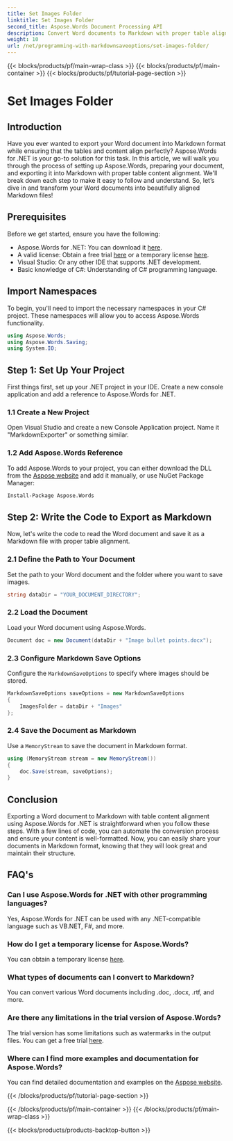 ```yaml
---
title: Set Images Folder
linktitle: Set Images Folder
second_title: Aspose.Words Document Processing API
description: Convert Word documents to Markdown with proper table alignment using Aspose.Words for .NET. Follow our detailed guide for perfect results.
weight: 10
url: /net/programming-with-markdownsaveoptions/set-images-folder/
---
```


{{< blocks/products/pf/main-wrap-class >}}
{{< blocks/products/pf/main-container >}}
{{< blocks/products/pf/tutorial-page-section >}}

# Set Images Folder

## Introduction

Have you ever wanted to export your Word document into Markdown format while ensuring that the tables and content align perfectly? Aspose.Words for .NET is your go-to solution for this task. In this article, we will walk you through the process of setting up Aspose.Words, preparing your document, and exporting it into Markdown with proper table content alignment. We'll break down each step to make it easy to follow and understand. So, let’s dive in and transform your Word documents into beautifully aligned Markdown files!

## Prerequisites

Before we get started, ensure you have the following:

- Aspose.Words for .NET: You can download it [here](https://releases.aspose.com/words/net/).
- A valid license: Obtain a free trial [here](https://releases.aspose.com/) or a temporary license [here](https://purchase.aspose.com/temporary-license/).
- Visual Studio: Or any other IDE that supports .NET development.
- Basic knowledge of C#: Understanding of C# programming language.

## Import Namespaces

To begin, you'll need to import the necessary namespaces in your C# project. These namespaces will allow you to access Aspose.Words functionality.

```csharp
using Aspose.Words;
using Aspose.Words.Saving;
using System.IO;
```

## Step 1: Set Up Your Project

First things first, set up your .NET project in your IDE. Create a new console application and add a reference to Aspose.Words for .NET.

### 1.1 Create a New Project

Open Visual Studio and create a new Console Application project. Name it "MarkdownExporter" or something similar.

### 1.2 Add Aspose.Words Reference

To add Aspose.Words to your project, you can either download the DLL from the [Aspose website](https://releases.aspose.com/words/net/) and add it manually, or use NuGet Package Manager:

```bash
Install-Package Aspose.Words
```

## Step 2: Write the Code to Export as Markdown

Now, let's write the code to read the Word document and save it as a Markdown file with proper table alignment.

### 2.1 Define the Path to Your Document

Set the path to your Word document and the folder where you want to save images.

```csharp
string dataDir = "YOUR_DOCUMENT_DIRECTORY";
```

### 2.2 Load the Document

Load your Word document using Aspose.Words.

```csharp
Document doc = new Document(dataDir + "Image bullet points.docx");
```

### 2.3 Configure Markdown Save Options

Configure the `MarkdownSaveOptions` to specify where images should be stored.

```csharp
MarkdownSaveOptions saveOptions = new MarkdownSaveOptions
{
    ImagesFolder = dataDir + "Images"
};
```

### 2.4 Save the Document as Markdown

Use a `MemoryStream` to save the document in Markdown format.

```csharp
using (MemoryStream stream = new MemoryStream())
{
    doc.Save(stream, saveOptions);
}
```

## Conclusion

Exporting a Word document to Markdown with table content alignment using Aspose.Words for .NET is straightforward when you follow these steps. With a few lines of code, you can automate the conversion process and ensure your content is well-formatted. Now, you can easily share your documents in Markdown format, knowing that they will look great and maintain their structure.

## FAQ's

### Can I use Aspose.Words for .NET with other programming languages?

Yes, Aspose.Words for .NET can be used with any .NET-compatible language such as VB.NET, F#, and more.

### How do I get a temporary license for Aspose.Words?

You can obtain a temporary license [here](https://purchase.aspose.com/temporary-license/).

### What types of documents can I convert to Markdown?

You can convert various Word documents including .doc, .docx, .rtf, and more.

### Are there any limitations in the trial version of Aspose.Words?

The trial version has some limitations such as watermarks in the output files. You can get a free trial [here](https://releases.aspose.com/).

### Where can I find more examples and documentation for Aspose.Words?

You can find detailed documentation and examples on the [Aspose website](https://reference.aspose.com/words/net/).


{{< /blocks/products/pf/tutorial-page-section >}}

{{< /blocks/products/pf/main-container >}}
{{< /blocks/products/pf/main-wrap-class >}}

{{< blocks/products/products-backtop-button >}}
